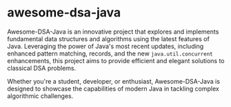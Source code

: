 # awesome-dsa-java

Awesome-DSA-Java is an innovative project that explores and implements fundamental data structures and algorithms using the latest features of Java. 
Leveraging the power of Java's most recent updates, including enhanced pattern matching, records, and the new `java.util.concurrent` enhancements, this project aims to provide efficient and elegant solutions to classical DSA problems. 

Whether you're a student, developer, or enthusiast, Awesome-DSA-Java is designed to showcase the capabilities of modern Java in tackling complex algorithmic challenges.

